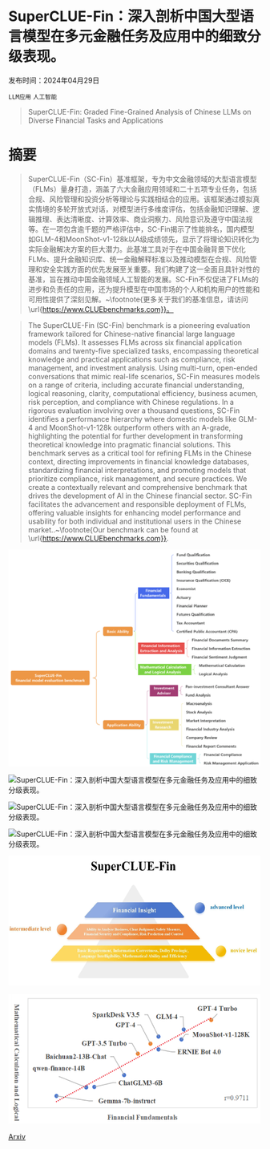 # SuperCLUE-Fin：深入剖析中国大型语言模型在多元金融任务及应用中的细致分级表现。

发布时间：2024年04月29日

`LLM应用` `人工智能`

> SuperCLUE-Fin: Graded Fine-Grained Analysis of Chinese LLMs on Diverse Financial Tasks and Applications

# 摘要

> SuperCLUE-Fin（SC-Fin）基准框架，专为中文金融领域的大型语言模型（FLMs）量身打造，涵盖了六大金融应用领域和二十五项专业任务，包括合规、风险管理和投资分析等理论与实践相结合的应用。该框架通过模拟真实情境的多轮开放式对话，对模型进行多维度评估，包括金融知识理解、逻辑推理、表达清晰度、计算效率、商业洞察力、风险意识及遵守中国法规等。在一项包含逾千题的严格评估中，SC-Fin揭示了性能排名，国内模型如GLM-4和MoonShot-v1-128k以A级成绩领先，显示了将理论知识转化为实际金融解决方案的巨大潜力。此基准工具对于在中国金融背景下优化FLMs、提升金融知识库、统一金融解释标准以及推动模型在合规、风险管理和安全实践方面的优先发展至关重要。我们构建了这一全面且具针对性的基准，旨在推动中国金融领域人工智能的发展。SC-Fin不仅促进了FLMs的进步和负责任的应用，还为提升模型在中国市场的个人和机构用户的性能和可用性提供了深刻见解。~\footnote{更多关于我们的基准信息，请访问 \url{https://www.CLUEbenchmarks.com}}。

> The SuperCLUE-Fin (SC-Fin) benchmark is a pioneering evaluation framework tailored for Chinese-native financial large language models (FLMs). It assesses FLMs across six financial application domains and twenty-five specialized tasks, encompassing theoretical knowledge and practical applications such as compliance, risk management, and investment analysis. Using multi-turn, open-ended conversations that mimic real-life scenarios, SC-Fin measures models on a range of criteria, including accurate financial understanding, logical reasoning, clarity, computational efficiency, business acumen, risk perception, and compliance with Chinese regulations.
  In a rigorous evaluation involving over a thousand questions, SC-Fin identifies a performance hierarchy where domestic models like GLM-4 and MoonShot-v1-128k outperform others with an A-grade, highlighting the potential for further development in transforming theoretical knowledge into pragmatic financial solutions. This benchmark serves as a critical tool for refining FLMs in the Chinese context, directing improvements in financial knowledge databases, standardizing financial interpretations, and promoting models that prioritize compliance, risk management, and secure practices.
  We create a contextually relevant and comprehensive benchmark that drives the development of AI in the Chinese financial sector. SC-Fin facilitates the advancement and responsible deployment of FLMs, offering valuable insights for enhancing model performance and usability for both individual and institutional users in the Chinese market..~\footnote{Our benchmark can be found at \url{https://www.CLUEbenchmarks.com}}.

![SuperCLUE-Fin：深入剖析中国大型语言模型在多元金融任务及应用中的细致分级表现。](../../../paper_images/2404.19063/x1.png)

![SuperCLUE-Fin：深入剖析中国大型语言模型在多元金融任务及应用中的细致分级表现。](../../../paper_images/2404.19063/x2.png)

![SuperCLUE-Fin：深入剖析中国大型语言模型在多元金融任务及应用中的细致分级表现。](../../../paper_images/2404.19063/x3.png)

![SuperCLUE-Fin：深入剖析中国大型语言模型在多元金融任务及应用中的细致分级表现。](../../../paper_images/2404.19063/x4.png)

![SuperCLUE-Fin：深入剖析中国大型语言模型在多元金融任务及应用中的细致分级表现。](../../../paper_images/2404.19063/x5.png)

![SuperCLUE-Fin：深入剖析中国大型语言模型在多元金融任务及应用中的细致分级表现。](../../../paper_images/2404.19063/x6.png)

[Arxiv](https://arxiv.org/abs/2404.19063)